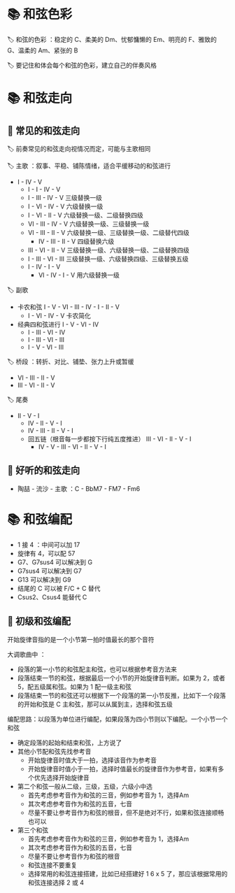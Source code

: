 # 📚 和弦色彩
🏷️ 和弦的色彩 ：稳定的 C、柔美的 Dm、忧郁慵懒的 Em、明亮的 F、雅致的 G、温柔的 Am、紧张的 B

🏷️ 要记住和体会每个和弦的色彩，建立自己的伴奏风格

# 📚 和弦走向
## 📖 常见的和弦走向
🏷️ 前奏常见的和弦走向视情况而定，可能与主歌相同

🏷️ 主歌 ：叙事、平稳、铺陈情绪，适合平缓移动的和弦进行
- I - IV - V
	- I - I - IV - V
	- I - III - IV - V 三级替换一级
	- I - VI - IV - V 六级替换一级
	- I - VI - II - V 六级替换一级、二级替换四级
	- VI - III - IV - V 六级替换一级、三级替换一级
	- VI - III - II - V 六级替换一级、三级替换一级、二级替代四级
		- IV - III - II - V 四级替换六级
	- III - VI - II - V 三级替换一级、六级替换一级、二级替换四级
	- I - III - VI - III 三级替换一级、六级替换四级、三级替换五级
	- I - IV - I - V
		- VI - IV - I - V 用六级替换一级

🏷️ 副歌
- 卡农和弦 I - V - VI - III - IV - I - II - V
	- I - VI - IV - V 卡农简化
- 经典四和弦进行 I - V - VI - IV
	- I - III - VI - IV
	- I - III - VI - III
	- I - V - VI - III

🏷️ 桥段 ：转折、对比、铺垫、张力上升或暂缓
- VI - III - II - V
- III - VI - II - V

🏷️ 尾奏
- II - V - I
	- IV - II - V - I
	- IV - III - II - V - I
	- 回五链（根音每一步都按下行纯五度推进） III - VI - II - V - I
		- IV - V - III - VI - II - V - I

## 📖 好听的和弦走向
- 陶喆 - 流沙 - 主歌 ：C - BbM7 - FM7 - Fm6


# 📚 和弦编配
- 1 接 4 ：中间可以加 17
- 旋律有 4，可以配 57
- G7、G7sus4 可以解决到 G
- G7sus4 可以解决到 G7
- G13 可以解决到 G9
- 结尾的 C 可以被 F/C + C 替代
- Csus2、Csus4 能替代 C

## 📖 初级和弦编配
开始旋律音指的是一个小节第一拍时值最长的那个音符

大调歌曲中 ：
- 段落的第一小节的和弦配主和弦，也可以根据参考音方法来
- 段落结束一节的和弦，根据最后一个小节的开始旋律音判断。如果为 2，或者 5，配五级属和弦。如果为 1 配一级主和弦
- 段落结束一节的和弦还可以根据下一个段落的第一小节反推，比如下一个段落的开始和弦是 C 主和弦，那可以从属到主，选择和弦五级

编配思路：以段落为单位进行编配，如果段落为四小节则以下编配。一个小节一个和弦
- 确定段落的起始和结束和弦，上方说了
- 其他小节配和弦先找参考音
	- 开始旋律音时值大于一拍，选择该音作为参考音
	- 开始旋律音时值小于一拍，选择时值最长的旋律音作为参考音，如果有多个优先选择开始旋律音
- 第二个和弦一般从二级，三级，五级，六级小中选
	- 首先考虑参考音作为和弦的三音，例如参考音为 1，选择Am
	- 其次考虑参考音作为和弦的五音，七音
	- 尽量不要让参考音作为和弦的根音，但不是绝对不行，如果和弦连接顺畅也可以
- 第三个和弦
	- 首先考虑参考音作为和弦的三音，例如参考音为 1，选择Am
	- 其次考虑参考音作为和弦的五音，七音
	- 尽量不要让参考音作为和弦的根音
	- 和弦连接不要重复
	- 选择常用的和弦连接搭建，比如已经搭建好 1 6 x 5 了，那应该根据常用的和弦连接选择 2 或 4




